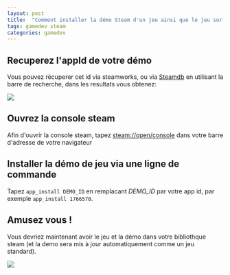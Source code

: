 ```yaml
---
layout: post
title:  "Comment installer la démo Steam d'un jeu ainsi que le jeu sur un même compte Steam ?"
tags: gamedev steam
categories: gamedev
---
```


## Recuperez l'appId de votre démo

Vous pouvez récuperer cet id via steamworks, ou via [Steamdb](https://steamdb.info) en utilisant la barre de recherche, dans les resultats vous obtenez:

![](/assets/img/2022-04-09_steamdb-demo-appid.webp)

## Ouvrez la console steam

Afin d'ouvrir la console steam, tapez [steam://open/console](steam://open/console) dans votre barre d'adresse de votre navigateur

## Installer la démo de jeu via une ligne de commande

Tapez `app_install DEMO_ID` en remplacant *DEMO_ID* par votre app id, par exemple `app_install 1766570`.

## Amusez vous !

Vous devriez maintenant avoir le jeu et la démo dans votre bibliothque steam (et la demo sera mis à jour automatiquement comme un jeu standard).

![](/assets/img/2022-04-09_steam_demo+game.webp)